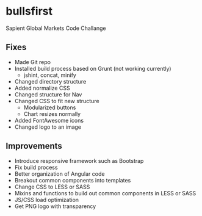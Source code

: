 # bullsfirst
Sapient Global Markets Code Challange


## Fixes
- Made Git repo
- Installed build process based on Grunt (not working currently)
	- jshint, concat, minify
- Changed directory structure
- Added normalize CSS
- Changed structure for Nav
- Changed CSS to fit new structure
	- Modularized buttons
	- Chart resizes normally
- Added FontAwesome icons
- Changed logo to an image

## Improvements
- Introduce responsive framework such as Bootstrap
- Fix build process
- Better organization of Angular code
- Breakout common components into templates
- Change CSS to LESS or SASS
- Mixins and functions to build out common components in LESS or SASS
- JS/CSS load optimization
- Get PNG logo with transparency